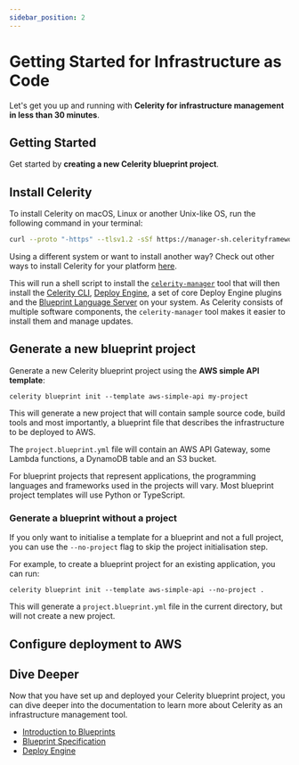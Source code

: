 ```yaml
---
sidebar_position: 2
---
```


# Getting Started for Infrastructure as Code

Let's get you up and running with **Celerity for infrastructure management in less than 30 minutes**.

## Getting Started

Get started by **creating a new Celerity blueprint project**.

## Install Celerity

To install Celerity on macOS, Linux or another Unix-like OS, run the following command in your terminal:

```bash
curl --proto "-https" --tlsv1.2 -sSf https://manager-sh.celerityframework.io | sh
```

Using a different system or want to install another way? Check out other ways to install Celerity for your platform [here](./installing-celerity).

This will run a shell script to install the [`celerity-manager`](https://github.com/two-hundred/celerity/tree/main/tools/manager) tool that will then install the [Celerity CLI](../../cli/docs/intro), [Deploy Engine](../../deploy-engine/docs/intro), a set of core Deploy Engine plugins and the [Blueprint Language Server](https://github.com/two-hundred/celerity/tree/main/tools/blueprint-ls) on your system.
As Celerity consists of multiple software components, the `celerity-manager` tool makes it easier to install them and manage updates.

## Generate a new blueprint project

Generate a new Celerity blueprint project using the **AWS simple API template**:

```shell
celerity blueprint init --template aws-simple-api my-project
```

This will generate a new project that will contain sample source code, build tools and most importantly, a blueprint file that describes the infrastructure to be deployed to AWS.

The `project.blueprint.yml` file will contain an AWS API Gateway, some Lambda functions, a DynamoDB table and an S3 bucket.

For blueprint projects that represent applications, the programming languages and frameworks used in the projects will vary. Most blueprint project templates will use Python or TypeScript.

### Generate a blueprint without a project

If you only want to initialise a template for a blueprint and not a full project, you can use the `--no-project` flag to skip the project initialisation step.

For example, to create a blueprint project for an existing application, you can run:

```shell
celerity blueprint init --template aws-simple-api --no-project .
```

This will generate a `project.blueprint.yml` file in the current directory, but will not create a new project.

## Configure deployment to AWS



## Dive Deeper

Now that you have set up and deployed your Celerity blueprint project, you can dive deeper into the documentation to learn more about Celerity as an infrastructure management tool.

- [Introduction to Blueprints](../blueprint/intro)
- [Blueprint Specification](../blueprint/specification)
- [Deploy Engine](../../deploy-engine/docs/intro)
